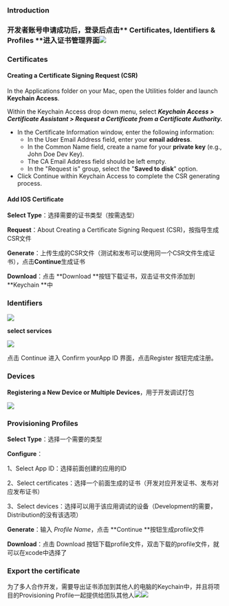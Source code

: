 ### Introduction

### 开发者账号申请成功后，登录后点击** Certificates, Identifiers & Profiles **进入证书管理界面![](/assets/user/user_certificates.png)

### Certificates

#### Creating a Certificate Signing Request \(CSR\)

In the Applications folder on your Mac, open the Utilities folder and launch **Keychain Access**.

Within the Keychain Access drop down menu, select _**Keychain Access &gt; Certificate Assistant &gt; Request a Certificate from a Certificate Authority.**_

* In the Certificate Information window, enter the following information:
  * In the User Email Address field, enter your **email address**.
  * In the Common Name field, create a name for your **private key** \(e.g., John Doe Dev Key\).
  * The CA Email Address field should be left empty.
  * In the "Request is" group, select the "**Saved to disk**" option.
* Click Continue within Keychain Access to complete the CSR generating process.

#### Add IOS Certificate

**Select Type**：选择需要的证书类型（按需选型）

**Request**：About Creating a Certificate Signing Request \(CSR\)，按指导生成CSR文件

**Generate**：上传生成的CSR文件（测试和发布可以使用同一个CSR文件生成证书），点击**Continue**生成证书

**Download**：点击 **Download **按钮下载证书，双击证书文件添加到 **Keychain **中

### Identifiers

![](/assets/user/user_identifiers.png)

**select services**

![](/assets/user/user_identifiers1.png)

点击 Continue 进入 Confirm yourApp ID 界面，点击Register 按钮完成注册。

### Devices

**Registering a New Device or Multiple Devices**，用于开发调试打包

![](/assets/user/user_devices.png)

### Provisioning Profiles

**Select Type**：选择一个需要的类型

**Configure**：

1、Select App ID：选择前面创建的应用的ID

2、Select certificates：选择一个前面生成的证书（开发对应开发证书、发布对应发布证书）

3、Select devices：选择可以用于该应用调试的设备（Development的需要，Distribution的没有该选项）

**Generate**：输入 _Profile Name_，点击 **Continue **按钮生成profile文件

**Download**：点击 Download 按钮下载profile文件，双击下载的profile文件，就可以在xcode中选择了

### Export the certificate

为了多人合作开发，需要导出证书添加到其他人的电脑的Keychain中，并且将项目的Provisioning Profile一起提供给团队其他人![](/assets/user/user_export_certificate.png)![](/assets/user/user_export_certificate1.png)

